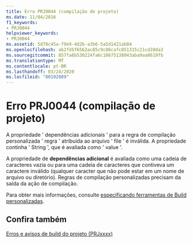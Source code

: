 ```yaml
---
title: Erro PRJ0044 (compilação de projeto)
ms.date: 11/04/2016
f1_keywords:
- PRJ0044
helpviewer_keywords:
- PRJ0044
ms.assetid: 5d78c45a-f9e9-4d2b-a3b6-5a5d1421ab84
ms.openlocfilehash: ab2fd5f6562ac85c9c86cafc851315c21cd28da3
ms.sourcegitcommit: 857fa6b530224fa6c18675138043aba9aa0619fb
ms.translationtype: MT
ms.contentlocale: pt-BR
ms.lasthandoff: 03/24/2020
ms.locfileid: "80192089"
---
```

# <a name="project-build-error-prj0044"></a>Erro PRJ0044 (compilação de projeto)

A propriedade ' dependências adicionais ' para a regra de compilação personalizada ' regra ' atribuída ao arquivo ' file ' é inválida. A propriedade continha ' String ', que é avaliada como ' value '.

A propriedade de **dependências adicional** é avaliada como uma cadeia de caracteres vazia ou para uma cadeia de caracteres que contiveva um caractere inválido (qualquer caracter que não pode estar em um nome de arquivo ou diretório). Regras de compilação personalizadas precisam da saída da ação de compilação.

Para obter mais informações, consulte [especificando ferramentas de Build personalizadas](../../build/specifying-custom-build-tools.md).

## <a name="see-also"></a>Confira também

[Erros e avisos de build do projeto (PRJxxxx)](../../error-messages/tool-errors/project-build-errors-and-warnings-prjxxxx.md)
